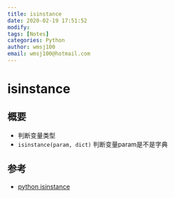 ```yaml
---
title: isinstance
date: 2020-02-19 17:51:52
modify: 
tags: [Notes]
categories: Python
author: wmsj100
email: wmsj100@hotmail.com
---
```


# isinstance

## 概要

- 判断变量类型
- `isinstance(param, dict)` 判断变量param是不是字典

## 参考

- [python isinstance](https://www.cnblogs.com/fmgao-technology/p/9065753.html)
